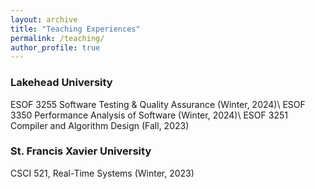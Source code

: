 ```yaml
---
layout: archive
title: "Teaching Experiences"
permalink: /teaching/
author_profile: true
---
```


### Lakehead University
ESOF 3255 Software Testing & Quality Assurance (Winter, 2024)\\
ESOF 3350 Performance Analysis of Software (Winter, 2024)\\
ESOF 3251 Compiler and Algorithm Design (Fall, 2023)

### St. Francis Xavier University
CSCI 521, Real-Time Systems (Winter, 2023)




